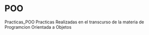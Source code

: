 # POO
Practicas_POO
Practicas Realizadas en el transcurso de la materia de Programcion Orientada a Objetos
